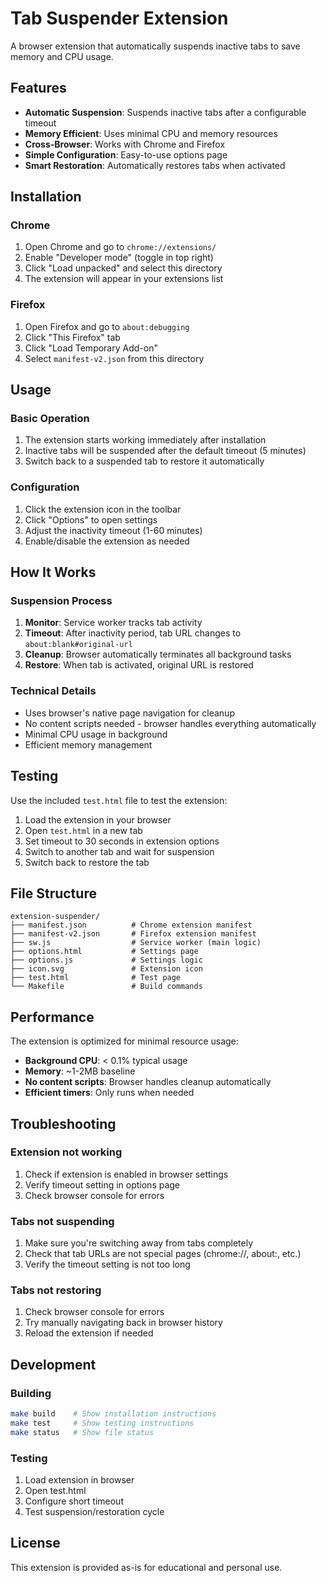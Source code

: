 # Tab Suspender Extension

A browser extension that automatically suspends inactive tabs to save memory and CPU usage.

## Features

- **Automatic Suspension**: Suspends inactive tabs after a configurable timeout
- **Memory Efficient**: Uses minimal CPU and memory resources
- **Cross-Browser**: Works with Chrome and Firefox
- **Simple Configuration**: Easy-to-use options page
- **Smart Restoration**: Automatically restores tabs when activated

## Installation

### Chrome
1. Open Chrome and go to `chrome://extensions/`
2. Enable "Developer mode" (toggle in top right)
3. Click "Load unpacked" and select this directory
4. The extension will appear in your extensions list

### Firefox
1. Open Firefox and go to `about:debugging`
2. Click "This Firefox" tab
3. Click "Load Temporary Add-on"
4. Select `manifest-v2.json` from this directory

## Usage

### Basic Operation
1. The extension starts working immediately after installation
2. Inactive tabs will be suspended after the default timeout (5 minutes)
3. Switch back to a suspended tab to restore it automatically

### Configuration
1. Click the extension icon in the toolbar
2. Click "Options" to open settings
3. Adjust the inactivity timeout (1-60 minutes)
4. Enable/disable the extension as needed

## How It Works

### Suspension Process
1. **Monitor**: Service worker tracks tab activity
2. **Timeout**: After inactivity period, tab URL changes to `about:blank#original-url`
3. **Cleanup**: Browser automatically terminates all background tasks
4. **Restore**: When tab is activated, original URL is restored

### Technical Details
- Uses browser's native page navigation for cleanup
- No content scripts needed - browser handles everything automatically
- Minimal CPU usage in background
- Efficient memory management

## Testing

Use the included `test.html` file to test the extension:

1. Load the extension in your browser
2. Open `test.html` in a new tab
3. Set timeout to 30 seconds in extension options
4. Switch to another tab and wait for suspension
5. Switch back to restore the tab

## File Structure

```
extension-suspender/
├── manifest.json          # Chrome extension manifest
├── manifest-v2.json       # Firefox extension manifest
├── sw.js                  # Service worker (main logic)
├── options.html           # Settings page
├── options.js             # Settings logic
├── icon.svg               # Extension icon
├── test.html              # Test page
└── Makefile               # Build commands
```

## Performance

The extension is optimized for minimal resource usage:
- **Background CPU**: < 0.1% typical usage
- **Memory**: ~1-2MB baseline
- **No content scripts**: Browser handles cleanup automatically
- **Efficient timers**: Only runs when needed

## Troubleshooting

### Extension not working
1. Check if extension is enabled in browser settings
2. Verify timeout setting in options page
3. Check browser console for errors

### Tabs not suspending
1. Make sure you're switching away from tabs completely
2. Check that tab URLs are not special pages (chrome://, about:, etc.)
3. Verify the timeout setting is not too long

### Tabs not restoring
1. Check browser console for errors
2. Try manually navigating back in browser history
3. Reload the extension if needed

## Development

### Building
```bash
make build    # Show installation instructions
make test     # Show testing instructions
make status   # Show file status
```

### Testing
1. Load extension in browser
2. Open test.html
3. Configure short timeout
4. Test suspension/restoration cycle

## License

This extension is provided as-is for educational and personal use.